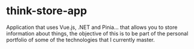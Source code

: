 # think-store-app
Application that uses Vue.js, .NET and Pinia... that allows you to store information about things, the objective of this is to be part of the personal portfolio of some of the technologies that I currently master.
